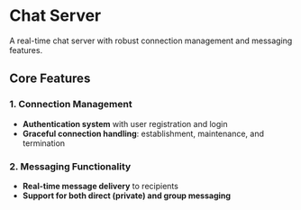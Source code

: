 # Chat Server

A real-time chat server with robust connection management and messaging features.

## Core Features

### 1. Connection Management

- **Authentication system** with user registration and login
- **Graceful connection handling**: establishment, maintenance, and termination

### 2. Messaging Functionality

- **Real-time message delivery** to recipients
- **Support for both direct (private) and group messaging**
